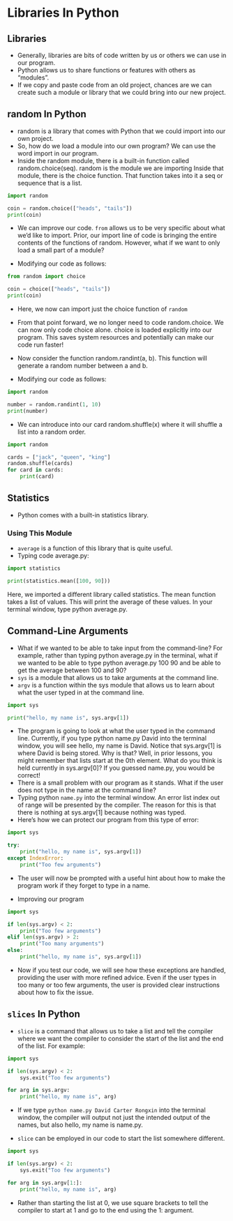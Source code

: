 # Libraries In Python

## Libraries

- Generally, libraries are bits of code written by us or others we can use in our program.
- Python allows us to share functions or features with others as “modules”.
- If we copy and paste code from an old project, chances are we can create such a module or library that we could bring into our new project.

## random In Python

- random is a library that comes with Python that we could import into our own project.
- So, how do we load a module into our own program? We can use the word import in our program.
- Inside the random module, there is a built-in function called random.choice(seq). random is the module we are importing Inside that module, there is the choice function. That function takes into it a seq or sequence that is a list.

```Python
import random

coin = random.choice(["heads", "tails"])
print(coin)
```

- We can improve our code. `from` allows us to be very specific about what we’d like to import. Prior, our import line of code is bringing the entire contents of the functions of random. However, what if we want to only load a small part of a module?

- Modifying our code as follows:

```Python
from random import choice

coin = choice(["heads", "tails"])
print(coin)
```

- Here, we now can import just the choice function of `random`
- From that point forward, we no longer need to code random.choice. We can now only code choice alone. choice is loaded explicitly into our program. This saves system resources and potentially can make our code run faster!

- Now consider the function random.randint(a, b). This function will generate a random number between a and b.
- Modifying our code as follows:

```Python
import random

number = random.randint(1, 10)
print(number)
```

- We can introduce into our card random.shuffle(x) where it will shuffle a list into a random order.

```Python
import random

cards = ["jack", "queen", "king"]
random.shuffle(cards)
for card in cards:
    print(card)
```

## Statistics

- Python comes with a built-in statistics library.

### Using This Module

- `average` is a function of this library that is quite useful.
- Typing code average.py:

```Python
import statistics

print(statistics.mean([100, 90]))
```

Here, we imported a different library called statistics. The mean function takes a list of values. This will print the average of these values. In your terminal window, type python average.py.

## Command-Line Arguments

- What if we wanted to be able to take input from the command-line? For example, rather than typing python average.py in the terminal, what if we wanted to be able to type python average.py 100 90 and be able to get the average between 100 and 90?
- `sys` is a module that allows us to take arguments at the command line.
- `argv` is a function within the sys module that allows us to learn about what the user typed in at the command line.

```Python
import sys

print("hello, my name is", sys.argv[1])
```

- The program is going to look at what the user typed in the command line. Currently, if you type python name.py David into the terminal window, you will see hello, my name is David. Notice that sys.argv[1] is where David is being stored. Why is that? Well, in prior lessons, you might remember that lists start at the 0th element. What do you think is held currently in sys.argv[0]? If you guessed name.py, you would be correct!
- There is a small problem with our program as it stands. What if the user does not type in the name at the command line?
- Typing python `name.py` into the terminal window. An error list index out of range will be presented by the compiler. The reason for this is that there is nothing at sys.argv[1] because nothing was typed.
- Here’s how we can protect our program from this type of error:

```Python
import sys

try:
    print("hello, my name is", sys.argv[1])
except IndexError:
    print("Too few arguments")
```

- The user will now be prompted with a useful hint about how to make the program work if they forget to type in a name.

- Improving our program

```Python
import sys

if len(sys.argv) < 2:
    print("Too few arguments")
elif len(sys.argv) > 2:
    print("Too many arguments")
else:
    print("hello, my name is", sys.argv[1])
```

- Now if you test our code, we will see how these exceptions are handled, providing the user with more refined advice. Even if the user types in too many or too few arguments, the user is provided clear instructions about how to fix the issue.

## `slices` In Python

- `slice` is a command that allows us to take a list and tell the compiler where we want the compiler to consider the start of the list and the end of the list.
  For example:

```Python
import sys

if len(sys.argv) < 2:
    sys.exit("Too few arguments")

for arg in sys.argv:
    print("hello, my name is", arg)
```

- If we type `python name.py David Carter Rongxin` into the terminal window, the compiler will output not just the intended output of the names, but also hello, my name is name.py.

- `slice` can be employed in our code to start the list somewhere different.

```Python
import sys

if len(sys.argv) < 2:
    sys.exit("Too few arguments")

for arg in sys.argv[1:]:
    print("hello, my name is", arg)
```

- Rather than starting the list at 0, we use square brackets to tell the compiler to start at 1 and go to the end using the 1: argument.

